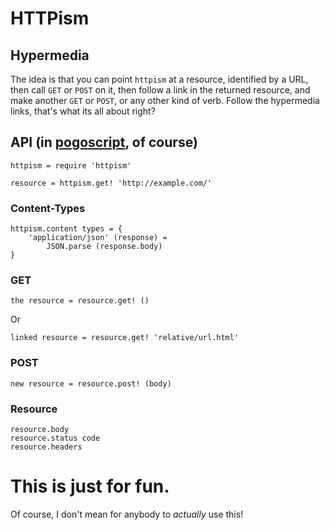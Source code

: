 # HTTPism

## Hypermedia

The idea is that you can point `httpism` at a resource, identified by a URL, then call `GET` or `POST` on it, then follow a link in the returned resource, and make another `GET` or `POST`, or any other kind of verb. Follow the hypermedia links, that's what its all about right?

## API (in [pogoscript](http://pogoscript.org/), of course)

    httpism = require 'httpism'

    resource = httpism.get! 'http://example.com/'

### Content-Types

    httpism.content types = {
        'application/json' (response) =
            JSON.parse (response.body)
    }

### GET

    the resource = resource.get! ()

Or

    linked resource = resource.get! 'relative/url.html'

### POST

    new resource = resource.post! (body)

### Resource

    resource.body
    resource.status code
    resource.headers

# This is just for fun.

Of course, I don't mean for anybody to _actually_ use this!
